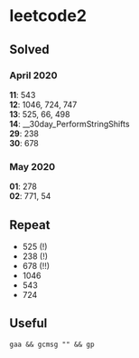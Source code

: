 # leetcode2

## Solved
### April 2020
**11**: 543  
**12**: 1046, 724, 747  
**13**: 525, 66, 498  
**14**: __30day_PerformStringShifts  
**29**: 238  
**30**: 678  

### May 2020
**01**: 278  
**02**: 771, 54  

## Repeat
* 525 (!)
* 238 (!)
* 678 (!!)
* 1046
* 543
* 724

## Useful

``` gaa && gcmsg "" && gp ```